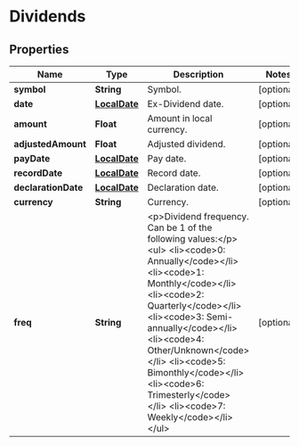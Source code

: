 # Dividends

## Properties

 Name                | Type                          | Description                                                                                                                                                                                                                                                                                                                                                                                                                                                                                                                                                                                | Notes      
---------------------|-------------------------------|--------------------------------------------------------------------------------------------------------------------------------------------------------------------------------------------------------------------------------------------------------------------------------------------------------------------------------------------------------------------------------------------------------------------------------------------------------------------------------------------------------------------------------------------------------------------------------------------|------------
 **symbol**          | **String**                    | Symbol.                                                                                                                                                                                                                                                                                                                                                                                                                                                                                                                                                                                    | [optional] 
 **date**            | [**LocalDate**](LocalDate.md) | Ex-Dividend date.                                                                                                                                                                                                                                                                                                                                                                                                                                                                                                                                                                          | [optional] 
 **amount**          | **Float**                     | Amount in local currency.                                                                                                                                                                                                                                                                                                                                                                                                                                                                                                                                                                  | [optional] 
 **adjustedAmount**  | **Float**                     | Adjusted dividend.                                                                                                                                                                                                                                                                                                                                                                                                                                                                                                                                                                         | [optional] 
 **payDate**         | [**LocalDate**](LocalDate.md) | Pay date.                                                                                                                                                                                                                                                                                                                                                                                                                                                                                                                                                                                  | [optional] 
 **recordDate**      | [**LocalDate**](LocalDate.md) | Record date.                                                                                                                                                                                                                                                                                                                                                                                                                                                                                                                                                                               | [optional] 
 **declarationDate** | [**LocalDate**](LocalDate.md) | Declaration date.                                                                                                                                                                                                                                                                                                                                                                                                                                                                                                                                                                          | [optional] 
 **currency**        | **String**                    | Currency.                                                                                                                                                                                                                                                                                                                                                                                                                                                                                                                                                                                  | [optional] 
 **freq**            | **String**                    | &lt;p&gt;Dividend frequency. Can be 1 of the following values:&lt;/p&gt;&lt;ul&gt; &lt;li&gt;&lt;code&gt;0: Annually&lt;/code&gt;&lt;/li&gt; &lt;li&gt;&lt;code&gt;1: Monthly&lt;/code&gt;&lt;/li&gt; &lt;li&gt;&lt;code&gt;2: Quarterly&lt;/code&gt;&lt;/li&gt; &lt;li&gt;&lt;code&gt;3: Semi-annually&lt;/code&gt;&lt;/li&gt; &lt;li&gt;&lt;code&gt;4: Other/Unknown&lt;/code&gt;&lt;/li&gt; &lt;li&gt;&lt;code&gt;5: Bimonthly&lt;/code&gt;&lt;/li&gt; &lt;li&gt;&lt;code&gt;6: Trimesterly&lt;/code&gt;&lt;/li&gt; &lt;li&gt;&lt;code&gt;7: Weekly&lt;/code&gt;&lt;/li&gt; &lt;/ul&gt; | [optional] 



